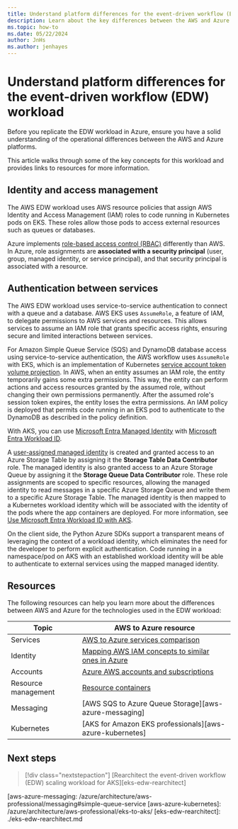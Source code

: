 ```yaml
---
title: Understand platform differences for the event-driven workflow (EDW) workload
description: Learn about the key differences between the AWS and Azure platforms related to the EDW scaling workload.
ms.topic: how-to
ms.date: 05/22/2024
author: JnHs
ms.author: jenhayes
---
```


# Understand platform differences for the event-driven workflow (EDW) workload

Before you replicate the EDW workload in Azure, ensure you have a solid understanding of the operational differences between the AWS and Azure platforms.

This article walks through some of the key concepts for this workload and provides links to resources for more information.

## Identity and access management

The AWS EDW workload uses AWS resource policies that assign AWS Identity and Access Management (IAM) roles to code running in Kubernetes pods on EKS. These roles allow those pods to access external resources such as queues or databases.

Azure implements [role-based access control (RBAC)][azure-rbac] differently than AWS. In Azure, role assignments are **associated with a security principal** (user, group, managed identity, or service principal), and that security principal is associated with a resource.

## Authentication between services

The AWS EDW workload uses service-to-service authentication to connect with a queue and a database. AWS EKS uses `AssumeRole`, a feature of IAM, to delegate permissions to AWS services and resources. This allows services to assume an IAM role that grants specific access rights, ensuring secure and limited interactions between services.

For Amazon Simple Queue Service (SQS) and DynamoDB database access using service-to-service authentication, the AWS workflow uses `AssumeRole` with EKS, which is an implementation of Kubernetes [service account token volume projection][service-account-volume-projection]. In AWS, when an entity assumes an IAM role, the entity temporarily gains some extra permissions. This way, the entity can perform actions and access resources granted by the assumed role, without changing their own permissions permanently. After the assumed role's session token expires, the entity loses the extra permissions. An IAM policy is deployed that permits code running in an EKS pod to authenticate to the DynamoDB as described in the policy definition.

With AKS, you can use [Microsoft Entra Managed Identity][entra-managed-id] with [Microsoft Entra Workload ID][entra-workload-id].

A [user-assigned managed identity][uami] is created and granted access to an Azure Storage Table by assigning it the **Storage Table Data Contributor** role. The managed identity is also granted access to an Azure Storage Queue by assigning it the **Storage Queue Data Contributor** role. These role assignments are scoped to specific resources, allowing the managed identity to read messages in a specific Azure Storage Queue and write them to a specific Azure Storage Table. The managed identity is then mapped to a Kubernetes workload identity which will be associated with the identity of the pods where the app containers are deployed. For more information, see [Use Microsoft Entra Workload ID with AKS][use-entra-aks].

On the client side, the Python Azure SDKs support a transparent means of leveraging the context of a workload identity, which eliminates the need for the developer to perform explicit authentication. Code running in a namespace/pod on AKS with an established workload identity will be able to authenticate to external services using the mapped managed identity.

## Resources

The following resources can help you learn more about the differences between AWS and Azure for the technologies used in the EDW workload:

| **Topic**  | **AWS to Azure resource**                         |
|------------|---------------------------------------------------|
| Services | [AWS to Azure services comparison][aws-azure-services]  |
| Identity   | [Mapping AWS IAM concepts to similar ones in Azure][aws-azure-identity] |
| Accounts | [Azure AWS accounts and subscriptions][aws-azure-accounts]   |
| Resource management | [Resource containers][aws-azure-resources]  |
| Messaging | [AWS SQS to Azure Queue Storage][aws-azure-messaging]  |
| Kubernetes | [AKS for Amazon EKS professionals][aws-azure-kubernetes]   |

## Next steps
> [!div class="nextstepaction"]
> [Rearchitect the event-driven workflow (EDW) scaling workload for AKS][eks-edw-rearchitect]

<!-- LINKS -->
[azure-rbac]: ../role-based-access-control/overview.md
[entra-workload-id]: /azure/architecture/aws-professional/eks-to-aks/workload-identity#microsoft-entra-workload-id-for-kubernetes
[service-account-volume-projection]: https://kubernetes.io/docs/tasks/configure-pod-container/configure-service-account/#serviceaccount-token-volume-projection
[entra-managed-id]: /entra/identity/managed-identities-azure-resources/overview
[uami]: /azure/templates/microsoft.managedidentity/userassignedidentities?pivots=deployment-language-bicep
[use-entra-aks]: ./workload-identity-overview.md#how-it-works
[aws-azure-services]: /azure/architecture/aws-professional/services
[aws-azure-identity]: https://techcommunity.microsoft.com/t5/fasttrack-for-azure/mapping-aws-iam-concepts-to-similar-ones-in-azure/ba-p/3612216
[aws-azure-accounts]: /azure/architecture/aws-professional/accounts
[aws-azure-resources]: /azure/architecture/aws-professional/resources
[aws-azure-messaging: /azure/architecture/aws-professional/messaging#simple-queue-service
[aws-azure-kubernetes]: /azure/architecture/aws-professional/eks-to-aks/
[eks-edw-rearchitect]: ./eks-edw-rearchitect.md

